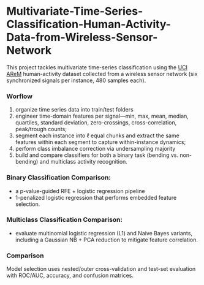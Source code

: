 # Multivariate-Time-Series-Classification-Human-Activity-Data-from-Wireless-Sensor-Network

This project tackles multivariate time-series classification using the [UCI AReM](https://archive.ics.uci.edu/dataset/366/activity+recognition+system+based+on+multisensor+data+fusion+arem) human-activity dataset collected from a wireless sensor network (six synchronized signals per instance, 480 samples each).

### Worflow
1. organize time series data into train/test folders
2. engineer time-domain features per signal—min, max, mean, median, quartiles, standard deviation, zero-crossings, cross-correlation, peak/trough counts;
3. segment each instance into ℓ equal chunks and extract the same features within each segment to capture within-instance dynamics;
4. perform class imbalance correction via undersampling majority
5. build and compare classifiers for both a binary task (bending vs. non-bending) and multiclass activity recognition.

### Binary Classification Comparison: 
- a p-value-guided RFE + logistic regression pipeline
- 1-penalized logistic regression that performs embedded feature selection.
 
### Multiclass Classification Comparison:
- evaluate multinomial logistic regression (L1) and Naive Bayes variants, including a Gaussian NB + PCA reduction to mitigate feature correlation. 

### Comparison
Model selection uses nested/outer cross-validation and test-set evaluation with ROC/AUC, accuracy, and confusion matrices.
